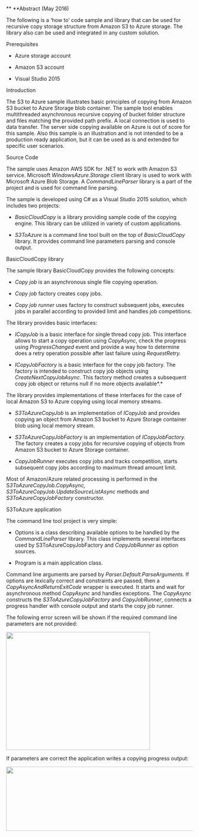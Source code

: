 **
**Abstract (May 2016)

The following is a ‘how to’ code sample and library that can be used for recursive copy storage structure from Amazon S3 to Azure storage. The library also can be used and integrated in any custom solution.

Prerequisites

-   Azure storage account

-   Amazon S3 account

-   Visual Studio 2015

Introduction

The S3 to Azure sample illustrates basic principles of copying from Amazon S3 bucket to Azure Storage blob container. The sample tool enables multithreaded asynchronous recursive copying of bucket folder structure and files matching the provided path prefix. A local connection is used to data transfer. The server side copying available on Azure is out of score for this sample. Also this sample is an illustration and is not intended to be a production ready application, but it can be used as is and extended for specific user scenarios.

Source Code

The sample uses Amazon AWS SDK for .NET to work with Amazon S3 service. Microsoft *WindowsAzure.Storage* client library is used to work with Microsoft Azure Blob Storage. A *CommandLineParser* library is a part of the project and is used for command line parsing.

The sample is developed using C\# as a Visual Studio 2015 solution, which includes two projects:

-   *BasicCloudCopy* is a library providing sample code of the copying engine. This library can be utilized in variety of custom applications.

-   *S3ToAzure* is a command line tool built on the top of *BasicCloudCopy* library. It provides command line parameters parsing and console output.

BasicCloudCopy library

The sample library BasicCloudCopy provides the following concepts:

-   *Copy job* is an asynchronous single file copying operation.

-   *Copy job* factory creates copy jobs.

-   *Copy job runner* uses factory to construct subsequent jobs, executes jobs in parallel according to provided limit and handles job competitions.

The library provides basic interfaces:

-   *ICopyJob* is a basic interface for single thread copy job. This interface allows to start a copy operation using *CopyAsync*, check the progress using *ProgressChanged* event and provide a way how to determine does a retry operation possible after last failure using *RequestRetry.*

-   *ICopyJobFactory* is a basic interface for the copy job factory. The factory is intended to construct copy job objects using *CreateNextCopyJobAsync*. This factory method creates a subsequent copy job object or returns null if no more objects available*.*

The library provides implementations of these interfaces for the case of local Amazon S3 to Azure copying using local memory streams.

-   *S3ToAzureCopyJob* is an implementation of *ICopyJob* and provides copying an object from Amazon S3 bucket to Azure Storage container blob using local memory stream.

-   *S3ToAzureCopyJobFactory* is an implementation of *ICopyJobFactory.* The factory creates a copy jobs for recursive copying of objects from Amazon S3 bucket to Azure Storage container.

-   *CopyJobRunner* executes copy jobs and tracks competition, starts subsequent copy jobs according to maximum thread amount limit.

Most of Amazon/Azure related processing is performed in the S*3ToAzureCopyJob.CopyAsync, S3ToAzureCopyJob.UpdateSourceListAsync* methods and *S3ToAzureCopyJobFactory* constructor.

S3ToAzure application

The command line tool project is very simple:

-   Options is a class describing available options to be handled by the *CommandLineParser* library. This class implements several interfaces used by S3ToAzureCopyJobFactory and *CopyJobRunner* as option sources.

-   Program is a main application class.

Command line arguments are parsed by *Parser.Default.ParseArguments*. If options are lexically correct and constraints are passed, then a *CopyAsyncAndReturnExitCode* wrapper is executed. It starts and wait for asynchronous method *CopyAsync* and handles exceptions. The *CopyAsync* constructs the *S3ToAzureCopyJobFactory* and *CopyJobRunner*, connects a progress handler with console output and starts the copy job runner.

The following error screen will be shown if the required command line parameters are not provided:

<img src="media/image1.png" width="388" height="318" />

If parameters are correct the application writes a copying progress output:

<img src="media/image2.png" width="601" height="173" />
